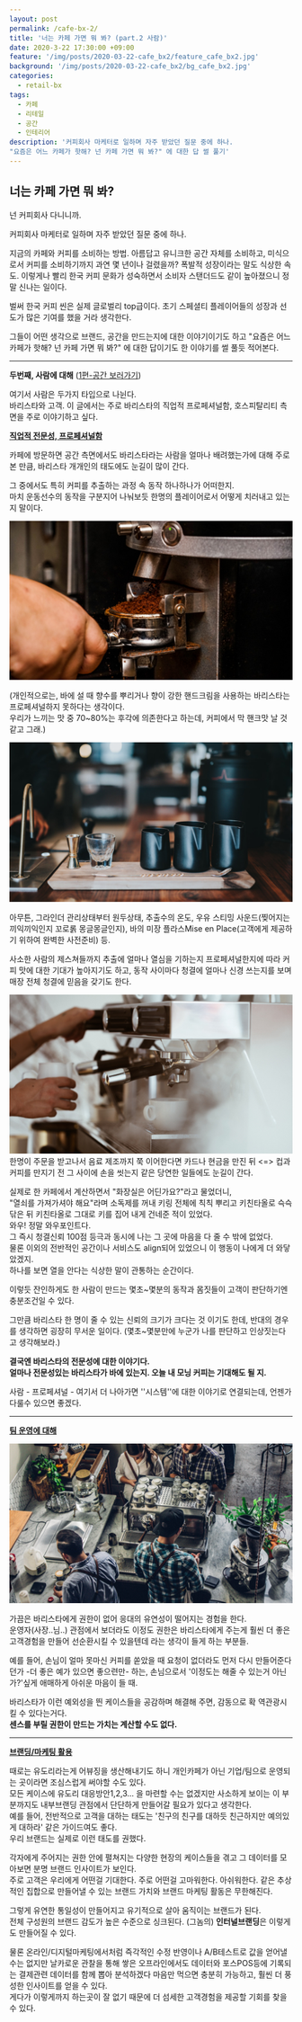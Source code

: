 ```yaml
---
layout: post
permalink: /cafe-bx-2/
title: '너는 카페 가면 뭐 봐? (part.2 사람)'
date: 2020-3-22 17:30:00 +09:00
feature: '/img/posts/2020-03-22-cafe_bx2/feature_cafe_bx2.jpg'
background: '/img/posts/2020-03-22-cafe_bx2/bg_cafe_bx2.jpg'
categories:
  - retail-bx
tags:
  - 카페
  - 리테일
  - 공간
  - 인테리어
description: '커피회사 마케터로 일하며 자주 받았던 질문 중에 하나.
"요즘은 어느 카페가 핫해? 넌 카페 가면 뭐 봐?" 에 대한 답 썰 풀기'
---
```


## 너는 카페 가면 뭐 봐?

넌 커피회사 다니니까.

커피회사 마케터로 일하며 자주 받았던 질문 중에 하나.

지금의 카페와 커피를 소비하는 방법.  아름답고 유니크한 공간 자체를 소비하고, 미식으로서 커피를 소비하기까지 과연 몇 년이나 걸렸을까? 폭발적 성장이라는 말도 식상한 속도. 이렇게나 빨리 한국 커피 문화가 성숙하면서 소비자 스탠더드도 같이 높아졌으니 정말 신나는 일이다.

벌써 한국 커피 씬은 실제 글로벌리 top급이다. 초기 스페셜티 플레이어들의 성장과 선도가 많은 기여를 했을 거라 생각한다.

그들이 어떤 생각으로 브랜드, 공간을 만드는지에 대한 이야기이기도 하고 "요즘은 어느 카페가 핫해? 넌 카페 가면 뭐 봐?" 에 대한 답이기도 한 이야기를 썰 풀듯 적어본다.

---

**두번째, 사람에 대해** ([1편-공간 보러가기](https://contxtrator.com/2020-03-22-cafe_bx1/))

여기서 사람은 두가지 타입으로 나뉜다.<br>바리스타와 고객. 이 글에서는 주로 바리스타의 직업적 프로페셔널함, 호스피탈리티 측면을 주로 이야기하고 싶다.



**<u>직업적 전문성, 프로페셔널함</u>**

카페에 방문하면 공간 측면에서도 바리스타라는 사람을 얼마나 배려했는가에 대해 주로 본 만큼, 바리스타 개개인의 태도에도 눈길이 많이 간다.

그 중에서도 특히 커피를 추출하는 과정 속 동작 하나하나가 어떠한지.<br>마치 운동선수의 동작을 구분지어 나눠보듯 한명의 플레이어로서 어떻게 치러내고 있는지 말이다.

**![coffee_bar](../img/posts/2020-03-22-cafe_bx2/img3.jpg)**

(개인적으로는, 바에 설 때 향수를 뿌리거나 향이 강한 핸드크림을 사용하는 바리스타는 프로페셔널하지 못하다는 생각이다.<br>우리가 느끼는 맛 중 70~80%는 후각에 의존한다고 하는데, 커피에서 막 핸크맛 날 것 같고 그래.)



**![coffee_bar](../img/posts/2020-03-22-cafe_bx2/img1.jpg)**

아무튼, 그라인더 관리상태부터 원두상태, 추출수의 온도, 우유 스티밍 사운드(찢어지는 끼익끼익인지 꼬로롥 몽글몽글인지), 바의 미장 플라스Mise en Place(고객에게 제공하기 위하여 완벽한 사전준비) 등.<br>

사소한 사람의 제스쳐들까지 추출에 얼마나 열심을 기하는지 프로페셔널한지에 따라 커피 맛에 대한 기대가 높아지기도 하고, 동작 사이마다 청결에 얼마나 신경 쓰는지를 보며 매장 전체 청결에 믿음을 갖기도 한다.<br>

![coffee_bar](../img/posts/2020-03-22-cafe_bx2/img4.jpg)한명이 주문을 받고나서 음료 제조까지 쭉 이어한다면 카드나 현금을 만진 뒤 <=> 컵과 커피를 만지기 전 그 사이에 손을 씻는지 같은 당연한 일들에도 눈길이 간다.

실제로 한 카페에서 계산하면서 "화장실은 어딘가요?"라고 물었더니,<br> "열쇠를 가져가셔야 해요"라며 소독제를 꺼내 키링 전체에 칙칙 뿌리고 키친타올로 슥슥 닦은 뒤 키친타올로 그대로 키를 집어 내게 건네준 적이 있었다.<br>와우! 정말 와우포인트다.<br>그 즉시 청결신뢰 100점 등극과 동시에 나는 그 곳에 마음을 다 줄 수 밖에 없었다.<br>물론 이외의 전반적인 공간이나 서비스도  align되어 있었으니 이 행동이 나에게 더 와닿았겠지.<br>하나를 보면 열을 안다는 식상한 말이 관통하는 순간이다.

이렇듯 잔인하게도 한 사람이 만드는 몇초~몇분의 동작과 몸짓들이 고객이 판단하기엔 충분조건일 수 있다.

그만큼 바리스타 한 명이 줄 수 있는 신뢰의 크기가 크다는 것 이기도 한데, 반대의 경우를 생각하면 굉장히 무서운 일이다. (몇초~몇분만에 누군가 나를 판단하고 인상짓는다고 생각해보라.)

**결국엔 바리스타의 전문성에 대한 이야기다.**<br>**얼마나 전문성있는 바리스타가 바에 있는지. 오늘 내 모닝 커피는 기대해도 될 지.**



사람 - 프로페셔널 - 여기서 더 나아가면 ''시스템''에 대한 이야기로 연결되는데, 언젠가 다룰수 있으면 좋겠다.



---

**<u>팀 운영에 대해</u>**

**![coffee_bar](../img/posts/2020-03-22-cafe_bx2/img5.jpg)**

가끔은 바리스타에게 권한이 없어 응대의 유연성이 떨어지는 경험을 한다.<br>운영자(사장..님..) 관점에서 보더라도 이정도 권한은 바리스타에게 주는게 훨씬 더 좋은 고객경험을 만들어 선순환시킬 수 있을텐데 라는 생각이 들게 하는 부분들.



예를 들어, 손님이 얼마 못마신 커피를 쏟았을 때 요청이 없더라도 먼저 다시 만들어준다던가 -더 좋은 예가 있으면 좋으련만- 하는, 손님으로서 '이정도는 해줄 수 있는거 아닌가?'싶게 애매하게 아쉬운 마음이 들 때.

바리스타가 이런 예외성을 띈 케이스들을 공감하며 해결해 주면, 감동으로 확 역관광시킬 수 있다는거다.<br>**센스를 부릴 권한이 만드는 가치는 계산할 수도 없다.**



---

**<u>브랜딩/마케팅 활용</u>**

때로는 유도리라는게 어뷰징을 생산해내기도 하니 개인카페가 아닌 기업/팀으로 운영되는 곳이라면 조심스럽게 써야할 수도 있다.<br>모든 케이스에 유도리 대응방안1,2,3... 을 마련할 수는 없겠지만 사소하게 보이는 이 부분까지도 내부브랜딩 관점에서 단단하게 만들어갈 필요가 있다고 생각한다.<br>예를 들어, 전반적으로 고객을 대하는 태도는 '친구의 친구를 대하듯 친근하지만 예의있게 대하라' 같은 가이드여도 좋다. <br>우리 브랜드는 실제로 이런 태도를 권했다.

각자에게 주어지는 권한 안에 펼쳐지는 다양한 현장의 케이스들을 겪고 그 데이터를 모아보면 분명 브랜드 인사이트가 보인다.<br>주로 고객은 우리에게 어떤걸 기대한다. 주로 어떤걸 고마워한다. 아쉬워한다. 같은 추상적인 집합으로 만들어낼 수 있는 브랜드 가치와 브랜드 마케팅 활동은 무한해진다.<br>

그렇게 유연한 통일성이 만들어지고 유기적으로 살아 움직이는 브랜드가 된다.<br> 전체 구성원의 브랜드 감도가 높은 수준으로 싱크된다. (그놈의) **인터널브랜딩**은 이렇게도 만들어질 수 있다.



물론 온라인/디지털마케팅에서처럼 즉각적인 수정 반영이나 A/B테스트로 값을 얻어낼 수는 없지만 날카로운 관찰을 통해 쌓은 오프라인에서도 데이터와 포스POS등에 기록되는 결제관련 데이터를 함께 뽑아 분석하겠다 마음만 먹으면 충분히 가능하고, 훨씬 더 풍성한 인사이트를 얻을 수 있다. <br>게다가 이렇게까지 하는곳이 잘 없기 때문에 더 섬세한 고객경험을 제공할 기회를 찾을 수 있다.



<br><br><br>
